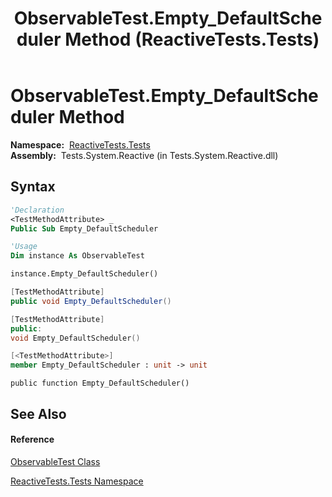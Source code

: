 ﻿---
title: ObservableTest.Empty_DefaultScheduler Method  (ReactiveTests.Tests)
TOCTitle: Empty_DefaultScheduler Method
ms:assetid: M:ReactiveTests.Tests.ObservableTest.Empty_DefaultScheduler
ms:mtpsurl: https://msdn.microsoft.com/en-us/library/reactivetests.tests.observabletest.empty_defaultscheduler(v=VS.103)
ms:contentKeyID: 36619475
ms.date: 06/28/2011
mtps_version: v=VS.103
f1_keywords:
- ReactiveTests.Tests.ObservableTest.Empty_DefaultScheduler
dev_langs:
- CSharp
- JScript
- VB
- FSharp
- c++
---

# ObservableTest.Empty\_DefaultScheduler Method

**Namespace:**  [ReactiveTests.Tests](hh289046\(v=vs.103\).md)  
**Assembly:**  Tests.System.Reactive (in Tests.System.Reactive.dll)

## Syntax

``` vb
'Declaration
<TestMethodAttribute> _
Public Sub Empty_DefaultScheduler
```

``` vb
'Usage
Dim instance As ObservableTest

instance.Empty_DefaultScheduler()
```

``` csharp
[TestMethodAttribute]
public void Empty_DefaultScheduler()
```

``` c++
[TestMethodAttribute]
public:
void Empty_DefaultScheduler()
```

``` fsharp
[<TestMethodAttribute>]
member Empty_DefaultScheduler : unit -> unit 
```

``` jscript
public function Empty_DefaultScheduler()
```

## See Also

#### Reference

[ObservableTest Class](hh288687\(v=vs.103\).md)

[ReactiveTests.Tests Namespace](hh289046\(v=vs.103\).md)


